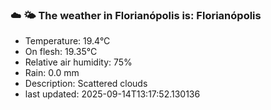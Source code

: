 ### ☁️ 🌤️  The weather in Florianópolis is: Florianópolis

- Temperature: 19.4°C
- On flesh: 19.35°C
- Relative air humidity: 75%
- Rain: 0.0 mm
- Description: Scattered clouds
- last updated: 2025-09-14T13:17:52.130136
